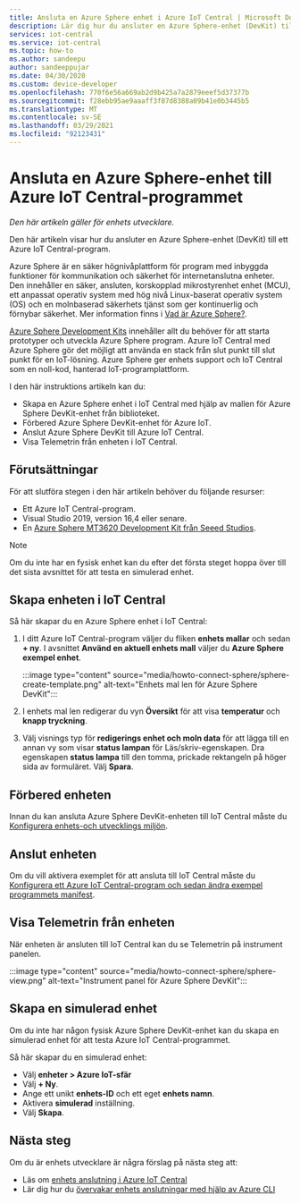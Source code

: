 ```yaml
---
title: Ansluta en Azure Sphere enhet i Azure IoT Central | Microsoft Docs
description: Lär dig hur du ansluter en Azure Sphere-enhet (DevKit) till ett Azure IoT Central-program.
services: iot-central
ms.service: iot-central
ms.topic: how-to
ms.author: sandeepu
author: sandeeppujar
ms.date: 04/30/2020
ms.custom: device-developer
ms.openlocfilehash: 770f6e56a669ab2d9b425a7a2879eeef5d37377b
ms.sourcegitcommit: f28ebb95ae9aaaff3f87d8388a09b41e0b3445b5
ms.translationtype: MT
ms.contentlocale: sv-SE
ms.lasthandoff: 03/29/2021
ms.locfileid: "92123431"
---
```

# <a name="connect-an-azure-sphere-device-to-your-azure-iot-central-application"></a>Ansluta en Azure Sphere-enhet till Azure IoT Central-programmet

*Den här artikeln gäller för enhets utvecklare.*

Den här artikeln visar hur du ansluter en Azure Sphere-enhet (DevKit) till ett Azure IoT Central-program.

Azure Sphere är en säker högnivåplattform för program med inbyggda funktioner för kommunikation och säkerhet för internetanslutna enheter. Den innehåller en säker, ansluten, korskopplad mikrostyrenhet enhet (MCU), ett anpassat operativ system med hög nivå Linux-baserat operativ system (OS) och en molnbaserad säkerhets tjänst som ger kontinuerlig och förnybar säkerhet. Mer information finns i [Vad är Azure Sphere?](/azure-sphere/product-overview/what-is-azure-sphere).

[Azure Sphere Development Kits](https://azure.microsoft.com/services/azure-sphere/get-started/) innehåller allt du behöver för att starta prototyper och utveckla Azure Sphere program. Azure IoT Central med Azure Sphere gör det möjligt att använda en stack från slut punkt till slut punkt för en IoT-lösning. Azure Sphere ger enhets support och IoT Central som en noll-kod, hanterad IoT-programplattform.

I den här instruktions artikeln kan du:

- Skapa en Azure Sphere enhet i IoT Central med hjälp av mallen för Azure Sphere DevKit-enhet från biblioteket.
- Förbered Azure Sphere DevKit-enhet för Azure IoT.
- Anslut Azure Sphere DevKit till Azure IoT Central.
- Visa Telemetrin från enheten i IoT Central.

## <a name="prerequisites"></a>Förutsättningar

För att slutföra stegen i den här artikeln behöver du följande resurser:

- Ett Azure IoT Central-program.
- Visual Studio 2019, version 16,4 eller senare.
- En [Azure Sphere MT3620 Development Kit från Seeed Studios](/azure-sphere/hardware/mt3620-reference-board-design).

> [!NOTE]
> Om du inte har en fysisk enhet kan du efter det första steget hoppa över till det sista avsnittet för att testa en simulerad enhet.

## <a name="create-the-device-in-iot-central"></a>Skapa enheten i IoT Central

Så här skapar du en Azure Sphere enhet i IoT Central:

1. I ditt Azure IoT Central-program väljer du fliken **enhets mallar** och sedan **+ ny**. I avsnittet **Använd en aktuell enhets mall** väljer du **Azure Sphere exempel enhet**.

    :::image type="content" source="media/howto-connect-sphere/sphere-create-template.png" alt-text="Enhets mal len för Azure Sphere DevKit":::

1. I enhets mal len redigerar du vyn **Översikt** för att visa **temperatur** och **knapp tryckning**.

1. Välj visnings typ för **redigerings enhet och moln data** för att lägga till en annan vy som visar **status lampan** för Läs/skriv-egenskapen. Dra egenskapen **status lampa** till den tomma, prickade rektangeln på höger sida av formuläret. Välj **Spara**.

## <a name="prepare-the-device"></a>Förbered enheten

Innan du kan ansluta Azure Sphere DevKit-enheten till IoT Central måste du [Konfigurera enhets-och utvecklings miljön](https://github.com/Azure/azure-sphere-samples/tree/master/Samples/AzureIoT).

## <a name="connect-the-device"></a>Anslut enheten

Om du vill aktivera exemplet för att ansluta till IoT Central måste du [Konfigurera ett Azure IoT Central-program och sedan ändra exempel programmets manifest](https://aka.ms/iotcentral-sphere-git-readme).

## <a name="view-the-telemetry-from-the-device"></a>Visa Telemetrin från enheten

När enheten är ansluten till IoT Central kan du se Telemetrin på instrument panelen.

:::image type="content" source="media/howto-connect-sphere/sphere-view.png" alt-text="Instrument panel för Azure Sphere DevKit":::

## <a name="create-a-simulated-device"></a>Skapa en simulerad enhet

Om du inte har någon fysisk Azure Sphere DevKit-enhet kan du skapa en simulerad enhet för att testa Azure IoT Central-programmet.

Så här skapar du en simulerad enhet:

- Välj **enheter > Azure IoT-sfär**
- Välj **+ Ny**.
- Ange ett unikt **enhets-ID** och ett eget **enhets namn**.
- Aktivera **simulerad** inställning.
- Välj **Skapa**.

## <a name="next-steps"></a>Nästa steg

Om du är enhets utvecklare är några förslag på nästa steg att:

- Läs om [enhets anslutning i Azure IoT Central](./concepts-get-connected.md)
- Lär dig hur du [övervakar enhets anslutningar med hjälp av Azure CLI](./howto-monitor-devices-azure-cli.md)